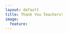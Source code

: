 ```yaml
---
layout: default
title: Thank You Teachers!
image:
  feature: 
---
```

<div id="fd-form-625e2bc00f214591d11978bd"></div>
<script>
  window.fd('form', {
    formId: '625e2bc00f214591d11978bd',
    containerEl: '#fd-form-625e2bc00f214591d11978bd'
  });
</script>
